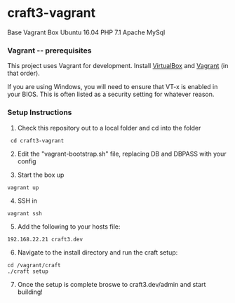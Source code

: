 # craft3-vagrant
Base Vagrant Box Ubuntu 16.04 PHP 7.1 Apache MySql



### Vagrant -- prerequisites ###
This project uses Vagrant for development. Install [VirtualBox](https://www.virtualbox.org/wiki/Downloads) and [Vagrant](https://www.vagrantup.com/downloads.html) (in that order). 

If you are using Windows, you will need to ensure that VT-x is enabled in your BIOS. This is often listed as a security setting for whatever reason.

### Setup Instructions ###

1. Check this repository out to a local folder and cd into the folder
```
 cd craft3-vagrant
```

2. Edit the "vagrant-bootstrap.sh" file, replacing DB and DBPASS with your config

3. Start the box up 
```
vagrant up 
```

4. SSH in 
```
vagrant ssh
```

5. Add the following to your hosts file: 
```
192.168.22.21 craft3.dev
```

6. Navigate to the install directory and run the craft setup: 
```
cd /vagrant/craft
./craft setup
```

7. Once the setup is complete broswe to craft3.dev/admin and start building!